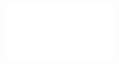 ![Proposition 17. Without study of the prophecies, no adequate idea can be obtained of the kingdom.](Proposition%2017.%20Without%20study%20of%20the%20prophecies,%20no%20adequate%20idea%20can%20be%20obtained%20of%20the%20kingdom..md)